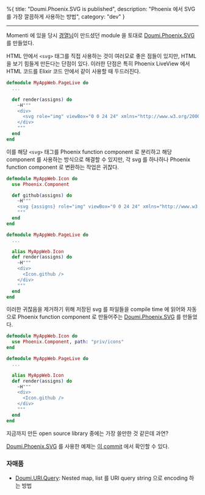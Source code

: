%{
title: "Doumi.Phoenix.SVG is published",
description: "Phoenix 에서 SVG 를 가장 깔끔하게 사용하는 방법",
category: "dev"
}

---

Momenti 에 있을 당시 [경열님](https://github.com/chitacan)이 만드셨던 module 을 토대로 [Doumi.Phoenix.SVG]를 만들었다.

HTML 안에서 `<svg>` 태그를 직접 사용하는 것이 여러모로 좋은 점들이 있지만, HTML 을 보기 힘들게 만든다는 단점이 있다. 이러한 단점은 특히 Phoenix LiveView 에서 HTML 코드를 Elixir 코드 안에서 같이 사용할 때 두드러진다.

```elixir
defmodule MyAppWeb.PageLive do
  ...

  def render(assigns) do
    ~H"""
    <div>
      <svg role="img" viewBox="0 0 24 24" xmlns="http://www.w3.org/2000/svg"><title>Elixir</title><path d="M19.793 16.575c0 3.752-2.927 7.426-7.743 7.426-5.249 0-7.843-3.71-7.843-8.29 0-5.21 3.892-12.952 8-15.647a.397.397 0 0 1 .61.371 9.716 9.716 0 0 0 1.694 6.518c.522.795 1.092 1.478 1.763 2.352.94 1.227 1.637 1.906 2.644 3.842l.015.028a7.107 7.107 0 0 1 .86 3.4z"/></svg>
    </div>
    """
  end
end
```

이를 해당 `<svg>` 태그를 Phoenix function component 로 분리하고 해당 component 를 사용하는 방식으로 해결할 수 있지만, 각 svg 를 하나하나 Phoenix function component 로 변환하는 작업은 귀찮다.

```elixir
defmodule MyAppWeb.Icon do
  use Phoenix.Component

  def github(assigns) do
    ~H"""
    <svg {assigns} role="img" viewBox="0 0 24 24" xmlns="http://www.w3.org/2000/svg"><title>Elixir</title><path d="M19.793 16.575c0 3.752-2.927 7.426-7.743 7.426-5.249 0-7.843-3.71-7.843-8.29 0-5.21 3.892-12.952 8-15.647a.397.397 0 0 1 .61.371 9.716 9.716 0 0 0 1.694 6.518c.522.795 1.092 1.478 1.763 2.352.94 1.227 1.637 1.906 2.644 3.842l.015.028a7.107 7.107 0 0 1 .86 3.4z"/></svg>
    """
  end
end

defmodule MyAppWeb.PageLive do
  ...

  alias MyAppWeb.Icon
  def render(assigns) do
    ~H"""
    <div>
      <Icon.github />
    </div>
    """
  end
end
```

이러한 귀찮음을 제거하기 위해 저장된 svg 를 파일들을 compile time 에 읽어와 자동으로 Phoenix function component 로 만들어주는 [Doumi.Phoenix.SVG] 를 만들었다.

```elixir
defmodule MyAppWeb.Icon do
  use Phoenix.Component, path: "priv/icons"
end

defmodule MyAppWeb.PageLive do
  ...

  alias MyAppWeb.Icon
  def render(assigns) do
    ~H"""
    <div>
      <Icon.github />
    </div>
    """
  end
end
```

지금까지 만든 open source library 중에는 가장 쓸만한 것 같은데 과연?

[Doumi.Phoenix.SVG] 를 사용한 예제는 [이 commit](https://github.com/nallwhy/json_corp/commit/80fd9d40104d811de26d6abc5adc20a9911d241d) 에서 확인할 수 있다.

### 자매품

- [Doumi.URI.Query](https://json.media/blog/doumi_uri_query_is_published): Nested map, list 를 URI query string 으로 encoding 하는 방법

[Doumi.Phoenix.SVG]: https://github.com/nallwhy/doumi_phoenix_svg
